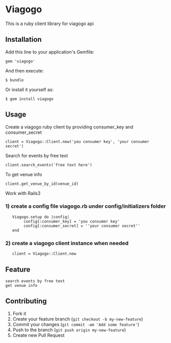 # Viagogo

This is a ruby client  library for viagogo api

## Installation

Add this line to your application's Gemfile:

    gem 'viagogo'

And then execute:

    $ bundle

Or install it yourself as:

    $ gem install viagogo

## Usage

Create a viagogo ruby client by providing consumer_key and consumer_secret

    client = Viagogo::Client.new('you consumer key', 'your consumer secret')

Search for events by free text

    client.search_events('free text here')

To get venue info

    client.get_venue_by_id(venue_id)


Work with Rails3

### 1) create a config file  viagogo.rb under config/initializers folder

       Viagogo.setup do |config|
            config[:consumer_key] = 'you consumer key'
            config[:consumer_secret] = ''your consumer secret''
       end

### 2) create a viagogo client instance when needed

       client = Viagogo::Client.new

## Feature

    search events by free text
    get venue info

## Contributing

1. Fork it
2. Create your feature branch (`git checkout -b my-new-feature`)
3. Commit your changes (`git commit -am 'Add some feature'`)
4. Push to the branch (`git push origin my-new-feature`)
5. Create new Pull Request


